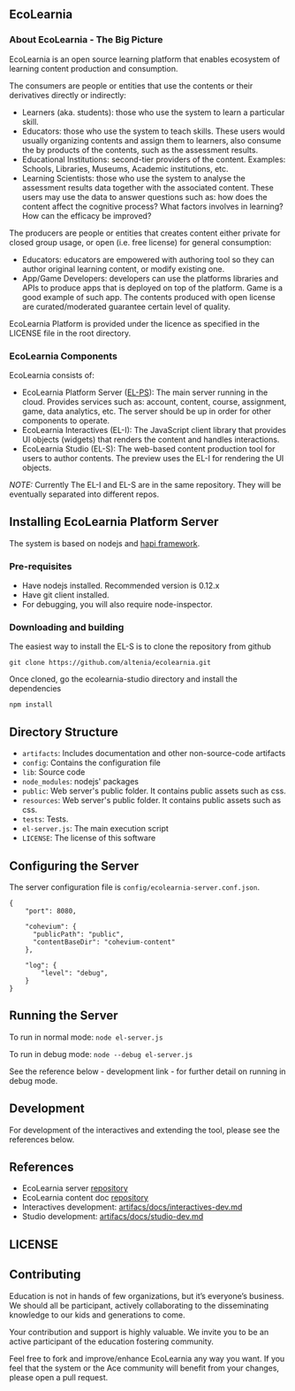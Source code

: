 
## EcoLearnia

### About EcoLearnia - The Big Picture
EcoLearnia is an open source learning platform that enables ecosystem of 
learning content production and consumption.

The consumers are people or entities that use the contents or their derivatives 
directly or indirectly:
- Learners (aka. students): those who use the system to learn a particular 
skill.
- Educators: those who use the system to teach skills. These users would
usually organizing contents and assign them to learners, also consume the 
by products of the contents, such as the assessment results.
- Educational Institutions: second-tier providers of the content. Examples:
Schools, Libraries, Museums, Academic institutions, etc.
- Learning Scientists: those who use the system to analyse the assessment 
results data together with the associated content. These users may use the 
data to answer questions such as: how does the content affect the cognitive
process? What factors involves in learning? How can the efficacy be improved?

The producers are people or entities that creates content either private for 
closed group usage, or open (i.e. free license) for general consumption:
- Educators: educators are empowered with authoring tool so they can author
original learning content, or modify existing one.
- App/Game Developers: developers can use the platforms libraries and APIs 
to produce apps that is deployed on top of the platform. Game is a good 
example of such app.
The contents produced with open license are curated/moderated guarantee certain
level of quality.

EcoLearnia Platform is provided under the licence as specified in the 
LICENSE file in the root directory.

### EcoLearnia Components
EcoLearnia consists of:
- EcoLearnia Platform Server ([EL-PS](https://github.com/altenia/ecolearnia)): The main server running in the cloud. Provides 
services such as: account, content, course, assignment, game, data analytics, 
etc. The server should be up in order for other components to operate.
- EcoLearnia Interactives (EL-I): The JavaScript client library that provides UI objects 
(widgets) that renders the content and handles interactions.
- EcoLearnia Studio (EL-S): The web-based content production tool for users to
author contents. The preview uses the EL-I for rendering the UI objects.

*NOTE:* Currently The EL-I and EL-S are in the same repository. They will be eventually
separated into different repos.

## Installing EcoLearnia Platform Server

The system is based on nodejs and [hapi framework](http://hapijs.com/).

### Pre-requisites
- Have nodejs installed. Recommended version is 0.12.x
- Have git client installed.
- For debugging, you will also require node-inspector.

### Downloading and building

The easiest way to install the EL-S is to clone the repository from github

`git clone https://github.com/altenia/ecolearnia.git`

Once cloned, go the ecolearnia-studio directory and install the dependencies

`npm install`


## Directory Structure

- `artifacts`: Includes documentation and other non-source-code artifacts
- `config`: Contains the configuration file
- `lib`: Source code
- `node_modules`: nodejs' packages
- `public`: Web server's public folder. It contains public assets such as css.
- `resources`: Web server's public folder. It contains public assets such as css.
- `tests`: Tests.
- `el-server.js`: The main execution script 
- `LICENSE`: The license of this software


## Configuring the Server

The server configuration file is `config/ecolearnia-server.conf.json`.

    {
        "port": 8080,
    
        "cohevium": {
          "publicPath": "public",
          "contentBaseDir": "cohevium-content"
        },
    
        "log": {
            "level": "debug",
        }
    }


## Running the Server

To run in normal mode:
`node el-server.js`

To run in debug mode:
`node --debug el-server.js`

See the reference below - development link - for further detail on running in debug mode.


## Development

For development of the interactives and extending the tool, please see the 
references below.


## References

- EcoLearnia server [repository](https://github.com/altenia/ecolearnia)
- EcoLearnia content doc [repository](https://github.com/altenia/ecolearnia)
- Interactives development: [artifacs/docs/interactives-dev.md](./artifacts/docs/interctives-dev.md)
- Studio development: [artifacs/docs/studio-dev.md](./artifacts/docs/studio-dev.md)


## LICENSE

## Contributing

Education is not in hands of few organizations, but it’s everyone’s business. 
We should all be participant, actively collaborating to the disseminating 
knowledge to our kids and generations to come.

Your contribution and support is highly valuable. We invite you to be an active 
participant of the education fostering community. 

Feel free to fork and improve/enhance EcoLearnia any way you want. If you feel 
that the system or the Ace community will benefit from your changes, please open 
a pull request.
